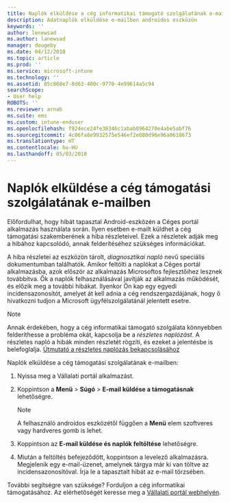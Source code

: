 ```yaml
---
title: Naplók elküldése a cég informatikai támogató szolgálatának e-mailben | Microsoft Docs
description: Adatnaplók elküldése e-mailben androidos eszközön
keywords: ''
author: lenewsad
ms.author: lanewsad
manager: dougeby
ms.date: 04/12/2018
ms.topic: article
ms.prod: ''
ms.service: microsoft-intune
ms.technology: ''
ms.assetid: 85c868e7-8d63-480c-9770-4e99614a5c94
searchScope:
- User help
ROBOTS: ''
ms.reviewer: arnab
ms.suite: ems
ms.custom: intune-enduser
ms.openlocfilehash: f924ece24fe38346c1abab8964270e4abe5abf76
ms.sourcegitcommit: 4c06fa8e9932575e546ef2e880d96e96a0618673
ms.translationtype: HT
ms.contentlocale: hu-HU
ms.lasthandoff: 05/03/2018
---
```

# <a name="email-logs-to-your-company-support"></a>Naplók elküldése a cég támogatási szolgálatának e-mailben

Előfordulhat, hogy hibát tapasztal Android-eszközén a Céges portál alkalmazás használata során. Ilyen esetben e-mailt küldhet a cég támogatási szakemberének a hiba részleteivel. Ezek a részletek adják meg a hibához kapcsolódó, annak felderítéséhez szükséges információkat.  

A hiba részletei az eszközön tárolt, _diagnosztikai napló_ nevű speciális dokumentumban találhatók. Amikor feltölti a naplókat a Céges portál alkalmazásba, azok először az alkalmazás Microsoftos fejlesztőihez lesznek továbbítva. Ők a naplók felhasználásával javítják az alkalmazás működését, és előzik meg a további hibákat. Ilyenkor Ön kap egy egyedi incidensazonosítót, amelyet át kell adnia a cég rendszergazdájának, hogy ő hivatkozni tudjon a Microsoft ügyfélszolgálatánál jelentett esetre.

> [!Note]
> Annak érdekében, hogy a cég informatikai támogató szolgálata könnyebben felderíthesse a probléma okát, kapcsolja be a _részletes naplózást_. A részletes napló a hibák minden részletét rögzíti, és ezeket a jelentésbe is belefoglalja. [Útmutató a részletes naplózás bekapcsolásához](use-verbose-logging-to-help-your-it-administrator-fix-device-issues-android.md)  

Naplók elküldése a cég támogatási szolgálatának e-mailben:

1.  Nyissa meg a Vállalati portál alkalmazást.

2.  Koppintson a **Menü** > **Súgó** > **E-mail küldése a támogatásnak** lehetőségre.

    > [!NOTE]
    > A felhasználó androidos eszközétől függően a **Menü** elem szoftveres vagy hardveres gomb is lehet.

3.  Koppintson az **E-mail küldése és naplók feltöltése** lehetőségre.
4.  Miután a feltöltés befejeződött, koppintson a levelező alkalmazásra. Megjelenik egy e-mail-üzenet, amelynek tárgya már ki van töltve az incidensazonosítóval. Írja le a tapasztalt hibát az e-mail törzsében.  

További segítségre van szüksége? Forduljon a cég informatikai támogatásához. Az elérhetőségét keresse meg a [Vállalati portál webhelyén](https://portal.manage.microsoft.com#HelpDeskDialog).
